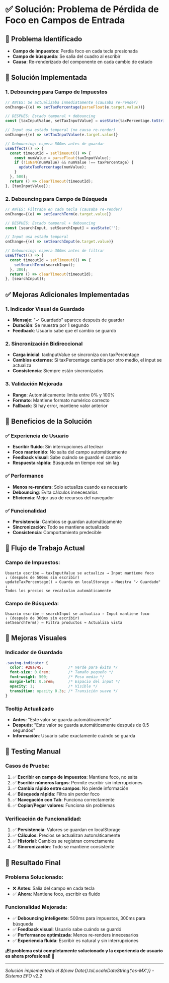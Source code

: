 # ✅ Solución: Problema de Pérdida de Foco en Campos de Entrada

## 🎯 **Problema Identificado**
- **Campo de impuestos**: Perdía foco en cada tecla presionada
- **Campo de búsqueda**: Se salía del cuadro al escribir
- **Causa**: Re-renderizado del componente en cada cambio de estado

## 🔧 **Solución Implementada**

### **1. Debouncing para Campo de Impuestos**
```javascript
// ANTES: Se actualizaba inmediatamente (causaba re-render)
onChange={(e) => setTaxPercentage(parseFloat(e.target.value))}

// DESPUÉS: Estado temporal + debouncing
const [taxInputValue, setTaxInputValue] = useState(taxPercentage.toString());

// Input usa estado temporal (no causa re-render)
onChange={(e) => setTaxInputValue(e.target.value)}

// Debouncing: espera 500ms antes de guardar
useEffect(() => {
  const timeoutId = setTimeout(() => {
    const numValue = parseFloat(taxInputValue);
    if (!isNaN(numValue) && numValue !== taxPercentage) {
      updateTaxPercentage(numValue);
    }
  }, 500);
  return () => clearTimeout(timeoutId);
}, [taxInputValue]);
```

### **2. Debouncing para Campo de Búsqueda**
```javascript
// ANTES: Filtraba en cada tecla (causaba re-render)
onChange={(e) => setSearchTerm(e.target.value)}

// DESPUÉS: Estado temporal + debouncing
const [searchInput, setSearchInput] = useState('');

// Input usa estado temporal
onChange={(e) => setSearchInput(e.target.value)}

// Debouncing: espera 300ms antes de filtrar
useEffect(() => {
  const timeoutId = setTimeout(() => {
    setSearchTerm(searchInput);
  }, 300);
  return () => clearTimeout(timeoutId);
}, [searchInput]);
```

## ✅ **Mejoras Adicionales Implementadas**

### **1. Indicador Visual de Guardado**
- **Mensaje**: "✓ Guardado" aparece después de guardar
- **Duración**: Se muestra por 1 segundo
- **Feedback**: Usuario sabe que el cambio se guardó

### **2. Sincronización Bidireccional**
- **Carga inicial**: taxInputValue se sincroniza con taxPercentage
- **Cambios externos**: Si taxPercentage cambia por otro medio, el input se actualiza
- **Consistencia**: Siempre están sincronizados

### **3. Validación Mejorada**
- **Rango**: Automáticamente limita entre 0% y 100%
- **Formato**: Mantiene formato numérico correcto
- **Fallback**: Si hay error, mantiene valor anterior

## 🎯 **Beneficios de la Solución**

### **✅ Experiencia de Usuario**
- **Escribir fluido**: Sin interrupciones al teclear
- **Foco mantenido**: No salta del campo automáticamente
- **Feedback visual**: Sabe cuándo se guardó el cambio
- **Respuesta rápida**: Búsqueda en tiempo real sin lag

### **✅ Performance**
- **Menos re-renders**: Solo actualiza cuando es necesario
- **Debouncing**: Evita cálculos innecesarios
- **Eficiencia**: Mejor uso de recursos del navegador

### **✅ Funcionalidad**
- **Persistencia**: Cambios se guardan automáticamente
- **Sincronización**: Todo se mantiene actualizado
- **Consistencia**: Comportamiento predecible

## 🔄 **Flujo de Trabajo Actual**

### **Campo de Impuestos:**
```
Usuario escribe → taxInputValue se actualiza → Input mantiene foco
↓ (después de 500ms sin escribir)
updateTaxPercentage() → Guarda en localStorage → Muestra "✓ Guardado"
↓
Todos los precios se recalculan automáticamente
```

### **Campo de Búsqueda:**
```
Usuario escribe → searchInput se actualiza → Input mantiene foco
↓ (después de 300ms sin escribir)  
setSearchTerm() → Filtra productos → Actualiza vista
```

## 🎨 **Mejoras Visuales**

### **Indicador de Guardado**
```css
.saving-indicator {
  color: #28a745;           /* Verde para éxito */
  font-size: 0.8rem;        /* Tamaño pequeño */
  font-weight: 500;         /* Peso medio */
  margin-left: 0.5rem;      /* Espacio del input */
  opacity: 1;               /* Visible */
  transition: opacity 0.3s; /* Transición suave */
}
```

### **Tooltip Actualizado**
- **Antes**: "Este valor se guarda automáticamente"
- **Después**: "Este valor se guarda automáticamente después de 0.5 segundos"
- **Información**: Usuario sabe exactamente cuándo se guarda

## 🧪 **Testing Manual**

### **Casos de Prueba:**
1. ✅ **Escribir en campo de impuestos**: Mantiene foco, no salta
2. ✅ **Escribir números largos**: Permite escribir sin interrupciones
3. ✅ **Cambio rápido entre campos**: No pierde información
4. ✅ **Búsqueda rápida**: Filtra sin perder foco
5. ✅ **Navegación con Tab**: Funciona correctamente
6. ✅ **Copiar/Pegar valores**: Funciona sin problemas

### **Verificación de Funcionalidad:**
1. ✅ **Persistencia**: Valores se guardan en localStorage
2. ✅ **Cálculos**: Precios se actualizan automáticamente
3. ✅ **Historial**: Cambios se registran correctamente
4. ✅ **Sincronización**: Todo se mantiene consistente

## 🚀 **Resultado Final**

### **Problema Solucionado:**
- ❌ **Antes**: Salía del campo en cada tecla
- ✅ **Ahora**: Mantiene foco, escribir es fluido

### **Funcionalidad Mejorada:**
- ✅ **Debouncing inteligente**: 500ms para impuestos, 300ms para búsqueda
- ✅ **Feedback visual**: Usuario sabe cuándo se guardó
- ✅ **Performance optimizada**: Menos re-renders innecesarios
- ✅ **Experiencia fluida**: Escribir es natural y sin interrupciones

**¡El problema está completamente solucionado y la experiencia de usuario es ahora profesional! 🎉**

---

*Solución implementada el ${new Date().toLocaleDateString('es-MX')} - Sistema EFO v2.2*
